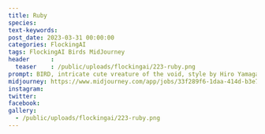 ```yaml
---
title: Ruby
species: 
text-keywords: 
post_date: 2023-03-31 00:00:00
categories: FlockingAI
tags: FlockingAI Birds MidJourney 
header      :
  teaser    : /public/uploads/flockingai/223-ruby.png
prompt: BIRD, intricate cute vreature of the void, style by Hiro Yamagata,
midjourney: https://www.midjourney.com/app/jobs/33f289f6-1daa-414d-b3e7-ed435c7bf80a
instagram: 
twitter: 
facebook: 
gallery: 
  - /public/uploads/flockingai/223-ruby.png
---
```


